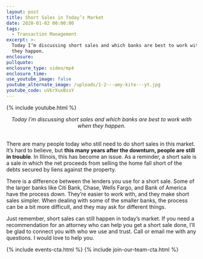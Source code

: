 ```yaml
---
layout: post
title: Short Sales in Today’s Market
date: 2020-01-02 00:00:00
tags:
  - Transaction Management
excerpt: >-
  Today I’m discussing short sales and which banks are best to work with when
  they happen.
enclosure:
pullquote:
enclosure_type: video/mp4
enclosure_time:
use_youtube_image: false
youtube_alternate_image: /uploads/1-2---amy-kite---yt.jpg
youtube_code: uVkrXuxBssY
---
```


{% include youtube.html %}

<center><em>Today I&rsquo;m discussing short sales and which banks are best to work with when they happen.</em></center>

<br>There are many people today who still need to do short sales in this market. It’s hard to believe, but **this many years after the downturn, people are still in trouble**. In Illinois, this has become an issue. As a reminder, a short sale is a sale in which the net proceeds from selling the home fall short of the debts secured by liens against the property.

There is a difference between the lenders you use for a short sale. Some of the larger banks like Citi Bank, Chase, Wells Fargo, and Bank of America have the process down. They’re easier to work with, and they make short sales simpler. When dealing with some of the smaller banks, the process can be a bit more difficult, and they may ask for different things.

Just remember, short sales can still happen in today’s market. If you need a recommendation for an attorney who can help you get a short sale done, I’ll be glad to connect you with who we use and trust. Call or email me with any questions. I would love to help you.

{% include events-cta.html %} {% include join-our-team-cta.html %}